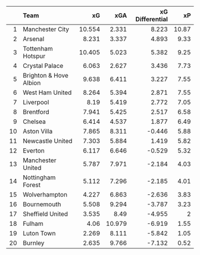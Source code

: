 |    | Team                   |     xG |    xGA |   xG Differential |    xP |
|---:|:-----------------------|-------:|-------:|------------------:|------:|
|  1 | Manchester City        | 10.554 |  2.331 |             8.223 | 10.87 |
|  2 | Arsenal                |  8.231 |  3.337 |             4.893 |  9.33 |
|  3 | Tottenham Hotspur      | 10.405 |  5.023 |             5.382 |  9.25 |
|  4 | Crystal Palace         |  6.063 |  2.627 |             3.436 |  7.73 |
|  5 | Brighton & Hove Albion |  9.638 |  6.411 |             3.227 |  7.55 |
|  6 | West Ham United        |  8.264 |  5.394 |             2.871 |  7.55 |
|  7 | Liverpool              |  8.19  |  5.419 |             2.772 |  7.05 |
|  8 | Brentford              |  7.941 |  5.425 |             2.517 |  6.58 |
|  9 | Chelsea                |  6.414 |  4.537 |             1.877 |  6.49 |
| 10 | Aston Villa            |  7.865 |  8.311 |            -0.446 |  5.88 |
| 11 | Newcastle United       |  7.303 |  5.884 |             1.419 |  5.82 |
| 12 | Everton                |  6.117 |  6.646 |            -0.529 |  5.32 |
| 13 | Manchester United      |  5.787 |  7.971 |            -2.184 |  4.03 |
| 14 | Nottingham Forest      |  5.112 |  7.296 |            -2.185 |  4.01 |
| 15 | Wolverhampton          |  4.227 |  6.863 |            -2.636 |  3.83 |
| 16 | Bournemouth            |  5.508 |  9.294 |            -3.787 |  3.23 |
| 17 | Sheffield United       |  3.535 |  8.49  |            -4.955 |  2    |
| 18 | Fulham                 |  4.06  | 10.979 |            -6.919 |  1.55 |
| 19 | Luton Town             |  2.269 |  8.111 |            -5.842 |  1.05 |
| 20 | Burnley                |  2.635 |  9.766 |            -7.132 |  0.52 |